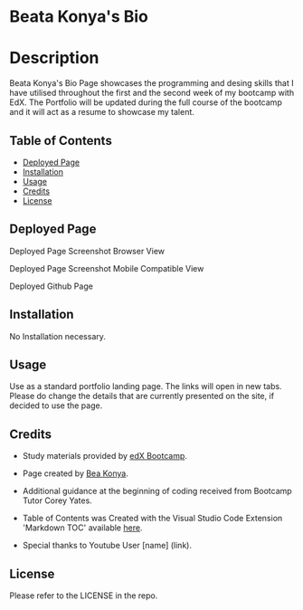 # Beata Konya's Bio


# <a name='Description'></a>Description

Beata Konya's Bio Page showcases the programming and desing skills that I have utilised throughout the first and the second week of my bootcamp with EdX. The Portfolio will be updated during the full course of the bootcamp and it will act as a resume to showcase my talent. 

## <a name='TableofContents'></a>Table of Contents


<!-- vscode-markdown-toc -->
*  [Deployed Page](#DeployedPage)
*  [Installation](#Installation)
*  [Usage](#Usage)
*  [Credits](#Credits)
*  [License](#License)

<!-- vscode-markdown-toc-config
	numbering=true
	autoSave=true
	/vscode-markdown-toc-config -->
<!-- /vscode-markdown-toc -->

## <a name='DeployedPage'></a>Deployed Page

Deployed Page Screenshot Browser View

Deployed Page Screenshot Mobile Compatible View

Deployed Github Page 

## <a name='Installation'></a>Installation

No Installation necessary. 

## <a name='Usage'></a>Usage

Use as a standard portfolio landing page. The links will open in new tabs. Please do change the details that are currently presented on the site, if decided to use the page.

## <a name='Credits'></a>Credits

- Study materials provided by [edX Bootcamp](https://www.edx.org/course/skills-bootcamp-in-front-end-web-development).

- Page created by [Bea Konya](https://github.com/beatak777).

- Additional guidance at the beginning of coding received from Bootcamp Tutor Corey Yates.

- Table of Contents was Created with the Visual Studio Code Extension 'Markdown TOC' available [here](https://marketplace.visualstudio.com/items?itemName=dumeng.markdown-toc).

- Special thanks to Youtube User [name] (link).

## <a name='License'></a>License

Please refer to the LICENSE in the repo.